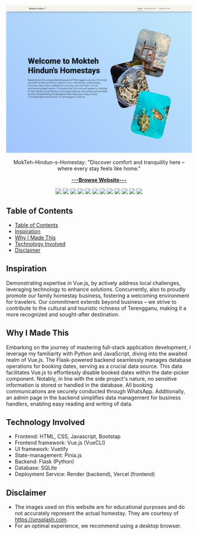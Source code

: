<p align="center">
  <img src="./landing_page.png" alt="Website Landing Page">
</p>

<p align="center">
  MokTeh-Hindun-s-Homestay: "Discover comfort and tranquility here – where every stay feels like home."
<p>

<p align="center">
  <a href="https://mok-teh-hindun-s-homestay.vercel.app/"><strong>---Browse Website---</strong></a>
</p>

<p align="center">
  <img src="https://img.shields.io/badge/HTML5-E34F26?style=for-the-badge&logo=html5&logoColor=white" />
  <img src="https://img.shields.io/badge/CSS3-1572B6?style=for-the-badge&logo=css3&logoColor=white" />
  <img src="https://img.shields.io/badge/JavaScript-323330?style=for-the-badge&logo=javascript&logoColor=F7DF1E" />
  <img src="https://img.shields.io/badge/Python-FFD43B?style=for-the-badge&logo=python&logoColor=blue" />
  <img src="https://img.shields.io/badge/PostgreSQL-316192?style=for-the-badge&logo=postgresql&logoColor=white" />
  <img src="https://img.shields.io/badge/ChatGPT-74aa9c?style=for-the-badge&logo=openai&logoColor=white" />
  <img src="https://img.shields.io/badge/Bootstrap-563D7C?style=for-the-badge&logo=bootstrap&logoColor=white" />
  <img src="https://img.shields.io/badge/Vue%20js-35495E?style=for-the-badge&logo=vuedotjs&logoColor=4FC08D" />
  <img src="https://img.shields.io/badge/Vuetify-1867C0?style=for-the-badge&logo=vuetify&logoColor=white" />
  <img src="https://img.shields.io/badge/Flask-000000?style=for-the-badge&logo=flask&logoColor=white" />
  <img src="https://img.shields.io/badge/Render-46E3B7?style=for-the-badge&logo=render&logoColor=white" />
  <img src="https://img.shields.io/badge/Vercel-000000?style=for-the-badge&logo=vercel&logoColor=white" />
</p>

## Table of Contents
- [Table of Contents](#table-of-contents)
- [Inspiration](#inspiration)
- [Why I Made This](#why-i-made-this)
- [Technology Involved](#technology-involved)
- [Disclaimer](#disclaimer)


## Inspiration
Demonstrating expertise in Vue.js, by actively address local challenges, leveraging technology to enhance solutions. Concurrently, also to proudly promote our family homestay business, fostering a welcoming environment for travelers. Our commitment extends beyond business – we strive to contribute to the cultural and touristic richness of Terengganu, making it a more recognized and sought-after destination.

## Why I Made This
Embarking on the journey of mastering full-stack application development, I leverage my familiarity with Python and JavaScript, diving into the awaited realm of Vue.js. The Flask-powered backend seamlessly manages database operations for booking dates, serving as a crucial data source. This data facilitates Vue.js to effortlessly disable booked dates within the date-picker component. Notably, in line with the side project's nature, no sensitive information is stored or handled in the database. All booking communications are securely conducted through WhatsApp. Additionally, an admin page in the backend simplifies data management for business handlers, enabling easy reading and writing of data.

## Technology Involved
  - Frontend: HTML, CSS, Javascript, Bootstap
  - Frontend framework: Vue.js (VueCLI)
  - UI framework: Vuetify
  - State-management: Pinia.js
  - Backend: Flask (Python)
  - Database: SQLite
  - Deployment Service: Render (backend), Vercel (frontend)


## Disclaimer
- The images used on this website are for educational purposes and do not accurately represent the actual homestay. They are courtesy of https://unsplash.com.
- For an optimal experience, we recommend using a desktop browser.